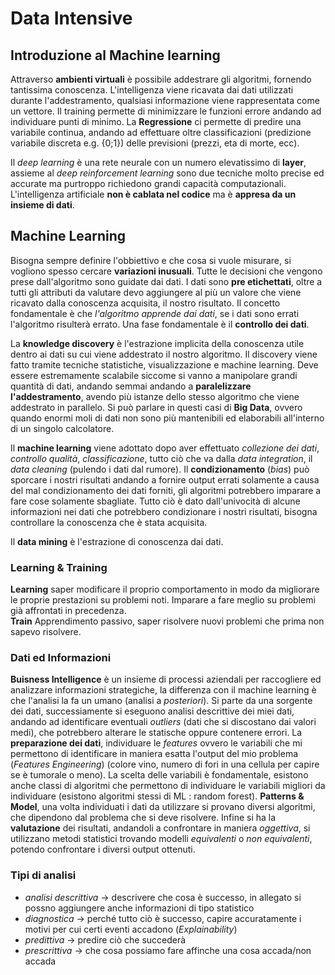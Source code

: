 # Data Intensive

## Introduzione al Machine learning 

Attraverso **ambienti virtuali** è possibile addestrare gli algoritmi, fornendo tantissima conoscenza. L'intelligenza viene ricavata dai dati utilizzati durante l'addestramento, qualsiasi informazione viene rappresentata come un vettore. Il training permette di minimizzare le funzioni errore andando ad individuare punti di minimo. La **Regressione** ci permette di predire una variabile continua, andando ad effettuare oltre classificazioni (predizione variabile discreta e.g. {0;1}) delle previsioni (prezzi, eta di morte, ecc).

Il _deep learning_ è una rete neurale con un numero elevatissimo di **layer**, assieme al _deep reinforcement learning_ sono due tecniche molto precise ed accurate ma purtroppo richiedono grandi capacità computazionali. L'intelligenza artificiale **non è cablata nel codice** ma è **appresa da un insieme di dati**. 

## Machine Learning

Bisogna sempre definire l'obbiettivo e che cosa si vuole misurare, si vogliono spesso cercare **variazioni inusuali**. Tutte le decisioni che vengono prese dall'algoritmo sono guidate dai dati. I dati sono **pre etichettati**, oltre a tutti gli attributi da valutare devo aggiungere al più un valore che viene ricavato dalla conoscenza acquisita, il nostro risultato. Il concetto fondamentale è che _l'algoritmo apprende dai dati_, se i dati sono errati l'algoritmo risulterà errato. Una fase fondamentale è il **controllo dei dati**.

La **knowledge discovery** è l'estrazione implicita della conoscenza utile dentro ai dati su cui viene addestrato il nostro algoritmo. Il discovery viene fatto tramite tecniche statistiche, visualizzazione e machine learning. Deve essere estremamente scalabile siccome si vanno a manipolare grandi quantità di dati, andando semmai andando a **paralelizzare l'addestramento**, avendo più istanze dello stesso algoritmo che viene addestrato in parallelo. Si può parlare in questi casi di **Big Data**, ovvero quando enormi moli di dati non sono più mantenibili ed elaborabili all'interno di un singolo calcolatore.

Il **machine learning** viene adottato dopo aver effettuato *collezione dei dati*, *controllo qualità*, *classificazione*, tutto ciò che va dalla *data integration*, il *data cleaning* (pulendo i dati dal rumore). Il **condizionamento** (*bias*) può sporcare i nostri risultati andando a fornire output errati solamente a causa del mal condizionamento dei dati forniti, gli algoritmi potrebbero imparare a fare cose solamente sbagliate. Tutto ciò è dato dall'univocità di alcune informazioni nei dati che potrebbero condizionare i nostri risultati, bisogna controllare la conoscenza che è stata acquisita.

Il **data mining** è l'estrazione di conoscenza dai dati.

### Learning & Training
**Learning** saper modificare il proprio comportamento in modo da migliorare le proprie prestazioni su problemi noti. Imparare a fare meglio su problemi già affrontati in precedenza.  
**Train** Apprendimento passivo, saper risolvere nuovi problemi che prima non sapevo risolvere.

### Dati ed Informazioni

**Buisness Intelligence** è un insieme di processi aziendali per raccogliere ed analizzare informazioni strategiche, la differenza con il machine learning è che l'analisi la fa un umano (analisi a *posteriori*). Si parte  da una sorgente dei dati, successiamente si eseguono analisi descrittive dei miei dati, andando ad identificare eventuali *outliers* (dati che si discostano dai valori medi), che potrebbero alterare le statische oppure contenere errori. La **preparazione dei dati**, individuare le *features* ovvero le variabili che mi permettono di identificare in maniera esatta l'output del mio problema (*Features Engineering*) (colore vino, numero di fori in una cellula per capire se è tumorale o meno). La scelta delle variabili è fondamentale, esistono anche classi di algoritmi che permettono di individuare le variabili migliori da individuare (esistono algoritmi stessi di ML : random forest). **Patterns & Model**, una volta individuati i dati da utilizzare si provano diversi algoritmi, che dipendono dal problema che si deve risolvere. Infine si ha la **valutazione** dei risultati, andandoli a confrontare in maniera *oggettiva*, si utilizzano metodi statistici trovando modelli *equivalenti* o *non equivalenti*, potendo confrontare i diversi output ottenuti. 

### Tipi di analisi

* _analisi descrittiva_ &rarr; descrivere che cosa è successo, in allegato si possno aggiungere anche informazioni di tipo statistico
* _diagnostica_ &rarr; perché tutto ciò è successo, capire accuratamente i motivi per cui certi eventi accadono (*Explainability*)
* _predittiva_ &rarr; predire ciò che succederà
* _prescrittiva_ &rarr; che cosa possiamo fare affinche una cosa accada/non accada

